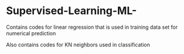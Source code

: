 # Supervised-Learning-ML-
Contains codes for linear regression that is used in training data set for numerical prediction

Also contains codes for KN neighbors used in classification
